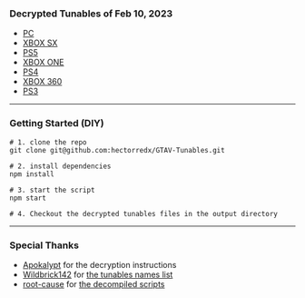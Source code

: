 ### Decrypted Tunables of Feb 10, 2023
- [PC](output/tunables-pcros.json)
- [XBOX SX](output/tunables-xboxsx.json)
- [PS5](output/tunables-ps5.json)
- [XBOX ONE](output/tunables-xboxone.json)
- [PS4](output/tunables-ps4.json)
- [XBOX 360](output/tunables-xbox360.json)
- [PS3](output/tunables-ps3.json)

---

### Getting Started (DIY)
```
# 1. clone the repo
git clone git@github.com:hectorredx/GTAV-Tunables.git

# 2. install dependencies
npm install

# 3. start the script
npm start

# 4. Checkout the decrypted tunables files in the output directory
```

---

### Special Thanks
- [Apokalypt](https://github.com/Apokalypt) for the decryption instructions
- [Wildbrick142](https://github.com/Wildbrick142) for [the tunables names list](https://github.com/Wildbrick142/V-Tunable-Names)
- [root-cause](https://github.com/root-cause) for [the decompiled scripts](https://github.com/root-cause/v-decompiled-scripts)
